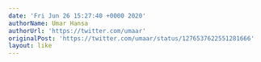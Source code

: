 ```yaml
---
date: 'Fri Jun 26 15:27:40 +0000 2020'
authorName: Umar Hansa
authorUrl: 'https://twitter.com/umaar'
originalPost: 'https://twitter.com/umaar/status/1276537622551281666'
layout: like
---
```

